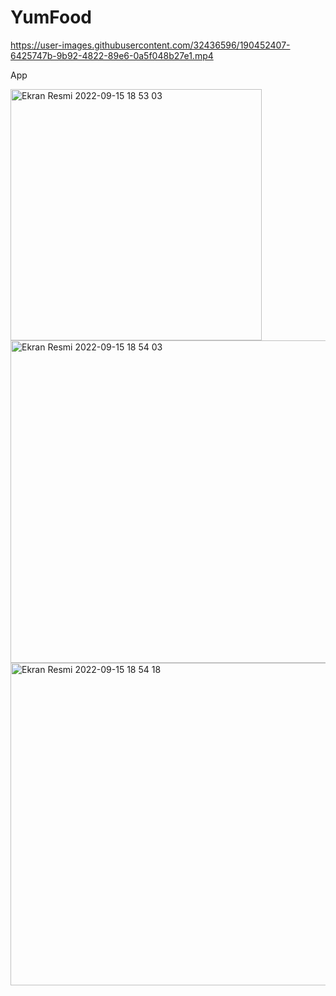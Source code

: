 # YumFood

https://user-images.githubusercontent.com/32436596/190452407-6425747b-9b92-4822-89e6-0a5f048b27e1.mp4

App

<img width="402" alt="Ekran Resmi 2022-09-15 18 53 03" src="https://user-images.githubusercontent.com/32436596/190451056-f33cbc07-13cf-48c8-9c40-ab4e086c6d05.png">
<img width="516" alt="Ekran Resmi 2022-09-15 18 54 03" src="https://user-images.githubusercontent.com/32436596/190451082-d9828fd1-7c74-49f2-8cb7-f0371cd166ec.png">
<img width="516" alt="Ekran Resmi 2022-09-15 18 54 18" src="https://user-images.githubusercontent.com/32436596/190451091-b2260179-5d66-454e-8ecf-a9cb7be61e0b.png">
